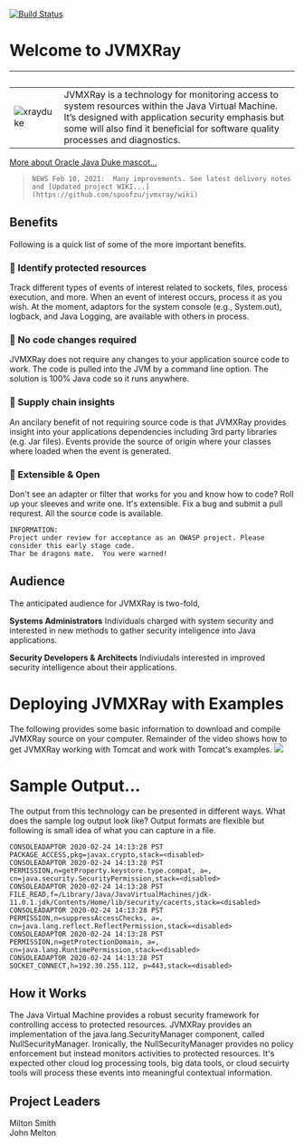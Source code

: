 [![Build Status](https://travis-ci.org/spoofzu/jvmxray.svg?branch=master)](https://travis-ci.org/spoofzu/jvmxray)

# Welcome to JVMXRay

&nbsp; | &nbsp;
------------ | -------------
![xrayduke](https://user-images.githubusercontent.com/8450615/88954072-af62ef00-d24e-11ea-95f9-734395481248.png) | JVMXRay is a technology for monitoring access to system resources within the Java Virtual Machine.  It’s designed with application security emphasis but some will also find it beneficial for software quality processes and diagnostics.

[More about Oracle Java Duke mascot...](https://wiki.openjdk.java.net/display/duke/Main)

>
>     NEWS Feb 10, 2021:  Many improvements. See latest delivery notes and [Updated project WIKI...](https://github.com/spoofzu/jvmxray/wiki)
>

## Benefits
Following is a quick list of some of the more important benefits.

### :rocket: Identify protected resources
Track different types of events of interest related to sockets, files, process execution, and more.  When an event of interest occurs, process it as you wish.  At the moment, adaptors for the system console (e.g., System.out), logback, and Java Logging, are available with others in process. 

### :rocket: No code changes required
JVMXRay does not require any changes to your application source code to work.  The code is pulled into the JVM by a command line option.  The solution is 100% Java code so it runs anywhere.

### :rocket: Supply chain insights
An ancilary benefit of not requiring source code is that JVMXRay provides insight into your applications dependencies including 3rd party libraries (e.g. Jar files).  Events provide the source of origin where your classes where loaded when the event is generated.

### :rocket: Extensible & Open
Don't see an adapter or filter that works for you and know how to code?  Roll up your sleeves and write one.  It's extensible.  Fix a bug and submit a pull requrest.  All the source code is available.

```
INFORMATION:
Project under review for acceptance as an OWASP project. Please
consider this early stage code. 
Thar be dragons mate.  You were warned!
```

## Audience
The anticipated audience for JVMXRay is two-fold,<br/>

**Systems Administrators**
Individuals charged with system security and interested in new methods to gather security inteligence into Java applications.

**Security Developers & Architects**
Indiviudals interested in improved security intelligence about their applications.

# Deploying JVMXRay with Examples
The following provides some basic information to download and compile JVMXRay source on your computer.  Remainder of the video shows how to get JVMXRay working with Tomcat and work with Tomcat's examples.
[![](http://img.youtube.com/vi/QxgTiTCorow/0.jpg)](http://www.youtube.com/watch?v=QxgTiTCorow "JVMXRay Deploy")

# Sample Output...

The output from this technology can be presented in different ways.  What does the sample log output look like?  Output formats are flexible but following is small idea of what you can capture in a file.

```
CONSOLEADAPTOR 2020-02-24 14:13:28 PST PACKAGE_ACCESS,pkg=javax.crypto,stack=<disabled>
CONSOLEADAPTOR 2020-02-24 14:13:28 PST PERMISSION,n=getProperty.keystore.type.compat, a=, cn=java.security.SecurityPermission,stack=<disabled>
CONSOLEADAPTOR 2020-02-24 14:13:28 PST FILE_READ,f=/Library/Java/JavaVirtualMachines/jdk-11.0.1.jdk/Contents/Home/lib/security/cacerts,stack=<disabled>
CONSOLEADAPTOR 2020-02-24 14:13:28 PST PERMISSION,n=suppressAccessChecks, a=, cn=java.lang.reflect.ReflectPermission,stack=<disabled>
CONSOLEADAPTOR 2020-02-24 14:13:28 PST PERMISSION,n=getProtectionDomain, a=, cn=java.lang.RuntimePermission,stack=<disabled>
CONSOLEADAPTOR 2020-02-24 14:13:28 PST SOCKET_CONNECT,h=192.30.255.112, p=443,stack=<disabled>
```

## How it Works
The Java Virtual Machine provides a robust security framework for controlling access to protected resources.  JVMXRay provides an implementation of the java.lang.SecurityManager component, called NullSecurityManager.  Ironically, the NullSecurityManager provides no policy enforcement but instead monitors activities to protected resources.  It's expected other cloud log processing tools, big data tools, or cloud secuirty tools will process these events into meaningful contextual information.

## Project Leaders
Milton Smith<br/>
John Melton
